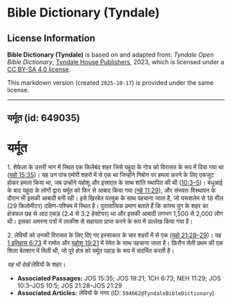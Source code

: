 # Bible Dictionary (Tyndale)

## License Information

**Bible Dictionary (Tyndale)** is based on and adapted from: _Tyndale Open Bible Dictionary_, [Tyndale House Publishers](https://tyndaleopenresources.com/), 2023, which is licensed under a [CC BY-SA 4.0 license](https://creativecommons.org/licenses/by-sa/4.0/legalcode.en).

This markdown version (created `2025-10-17`) is provided under the same license.



--------------------------------

## यर्मूत (id: 649035)

यर्मूत
======

1\. शेफेला के उत्तरी भाग में स्थित एक किलेबंद शहर जिसे यहूदा के गोत्र को विरासत के रूप में दिया गया था ([यहो 15:35](https://ref.ly/Josh15:35))। यह उन पांच एमोरी शहरों में से एक था जिन्होंने गिबोन पर हमला करने के लिए एकजुट होकर हमला किया था, जब उन्होंने यहोशू और इस्राएल के साथ शांति स्थापित की थी ([10:3–5](https://ref.ly/Josh10:3-Josh10:5))। बंधुआई के बाद यहूदा के लोगों द्वारा यर्मूत को फिर से आबाद किया गया ([नहे 11:29](https://ref.ly/Neh11:29)), और संभवतः विस्थापन के दौरान भी इसकी आबादी बनी रही। इसे खिरबेत यरमुक के साथ पहचाना जाता है, जो यरूशलेम से 18 मील (29 किलोमीटर) दक्षिण\-पश्चिम में स्थित है। पुरातात्विक प्रमाण बताते हैं कि कांस्य युग के शहर का क्षेत्रफल छह से आठ एकड़ (2\.4 से 3\.2 हेक्टेयर) था और इसकी आबादी लगभग 1,500 से 2,000 लोग थी। इसका अमरना पत्रों में लाकीश से सहायता प्राप्त करने के रूप में उल्लेख किया गया है।

2\. लेवियों को उनकी विरासत के लिए दिए गए इस्साकार के चार शहरों में से एक ([यहो 21:28–29](https://ref.ly/Josh21:28-Josh21:29))। यह [1 इतिहास 6:73](https://ref.ly/1Chr6:73) में रामोत और [यहोशू 19:21](https://ref.ly/Josh19:21) में रेमेत के साथ पहचाना जाता है। फ़िरौन सेती प्रथम की एक शिला बेतशान में मिली थी, जो पूरे क्षेत्र को यर्मूत पहाड़ के रूप में संदर्भित करती है।

*यह भी देखें* लेवियों के शहर।

* **Associated Passages:** JOS 15:35; JOS 19:21; 1CH 6:73; NEH 11:29; JOS 10:3–JOS 10:5; JOS 21:28–JOS 21:29
* **Associated Articles:** लेवियों के नगर (ID: `594662@TyndaleBibleDictionary`)

